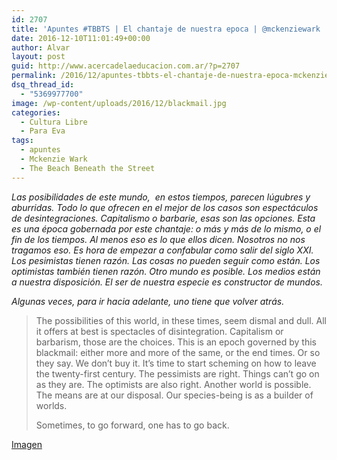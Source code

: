 ```yaml
---
id: 2707
title: 'Apuntes #TBBTS | El chantaje de nuestra epoca | @mckenziewark '
date: 2016-12-10T11:01:49+00:00
author: Alvar
layout: post
guid: http://www.acercadelaeducacion.com.ar/?p=2707
permalink: /2016/12/apuntes-tbbts-el-chantaje-de-nuestra-epoca-mckenziewark/
dsq_thread_id:
  - "5369977700"
image: /wp-content/uploads/2016/12/blackmail.jpg
categories:
  - Cultura Libre
  - Para Eva
tags:
  - apuntes
  - Mckenzie Wark
  - The Beach Beneath the Street
---
```

<i>Las posibilidades de este mundo,  en estos tiempos, parecen lúgubres y aburridas. Todo lo que ofrecen en el mejor de los casos son espectáculos de desintegraciones. Capitalismo o barbarie, esas son las opciones. Esta es una época gobernada por este chantaje: o más y más de lo mismo, o el fin de los tiempos. Al menos eso es lo que ellos dicen. Nosotros no nos tragamos eso. Es hora de empezar a confabular como salir del siglo XXI. Los pesimistas tienen razón. Las cosas no pueden seguir como están. Los optimistas también tienen razón. Otro mundo es posible. Los medios están a nuestra disposición. El ser de nuestra especie es constructor de mundos.</i>

<i>Algunas veces, para ir hacia adelante, uno tiene que volver atrás. </i>
<blockquote>The possibilities of this world, in these times, seem dismal and dull. All it offers at best is spectacles of disintegration. Capitalism or barbarism, those are the choices. This is an epoch governed by this blackmail: either more and more of the same, or the end times. Or so they say. We don’t buy it. It’s time to start scheming on how to leave the twenty-first century. The pessimists are right. Things can’t go on as they are. The optimists are also right. Another world is possible. The means are at our disposal. Our species-being is as a builder of worlds.

Sometimes, to go forward, one has to go back.</blockquote>
<a href="https://soundcloud.com/blackmail/sets/tempo-tempo" target="_blank">Imagen</a>